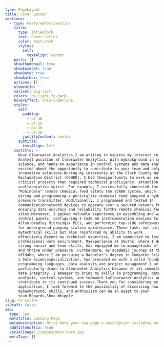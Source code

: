```yaml
---
type: PageLayout
title: Cover Letter
sections:
  - type: FeaturedPostsSection
    title:
      type: TitleBlock
      text: Cover Letter
      color: text-dark
      styles:
        self:
          textAlign: center
    posts: []
    showThumbnail: true
    showExcerpt: true
    showDate: true
    showAuthor: true
    actions: []
    elementId: ''
    variant: big-list
    colors: bg-light-fg-dark
    hoverEffect: thin-underline
    styles:
      self:
        padding:
          - pt-16
          - pl-16
          - pb-16
          - pr-16
        justifyContent: center
      subtitle:
        textAlign: left
    subtitle: >-
      Dear Clearwater Analytics,I am writing to express my interest in the Data
      Analyst position at Clearwater Analytics. With mybackground in computer
      science, and hands-on experience in control systems and data analysis, Iam
      excited about the opportunity to contribute to your team and help drive
      innovative solutions.During my internship at the Clark County Water
      Reclamation District (CCWRD), I had theopportunity to work on several
      critical projects that required technical proficiency, attention, and
      acollaborative spirit. For example, I successfully connected the
      "Robindale" remote chemical feed siteto the SCADA system, which involved
      wiring and programming a peristaltic chemical feed pumpand a hydrostatic
      pressure transmitter. Additionally, I programmed and tested 14
      communicationnetwork devices to operate over a secured network PCN,
      ensuring data accuracy and reliability forthe remote chemical feed
      sites.Moreover, I gained valuable experience in assembling and wiring
      control panels, configuring 4 to20 mA instrumentation devices to
      Allen-Bradley MicroLogix PLCs, and performing top-side safetywatch duties
      for underground pumping station maintenance. These tasks not only honed
      mytechnical skills but also reinforced my ability to work
      effectively.Beyond my technical expertise, I am committed to fostering a
      professional work environment. Myexperience at Smiths, where I developed
      strong social and team skills, has equipped me to managetasks efficiently
      and thrive under pressure. Furthermore, my academic journey at the College
      ofIdaho, where I am pursuing a Bachelor's degree in Computer Science with
      a Data Sciencespecialization, has provided me with a solid foundation in
      programming languages, data analysis,and project management.I am
      particularly drawn to Clearwater Analytics because of its commitment to
      data integrity. I ameager to bring my skills in programming, data
      analysis, control systems, and teamwork toClearwater Analytics and
      contribute to its continued success.Thank you for considering my
      application. I look forward to the possibility of discussing how
      mybackground, skills, and enthusiasm can be an asset to your
      team.Regards,Shea Whipple
slug: CV Letter
isDraft: false
seo:
  type: Seo
  metaTitle: Landing Page
  metaDescription: Write here your new page's description including most relevant keywords.
  addTitleSuffix: true
  socialImage: /images/main-hero.jpg
  metaTags: []
---
```

